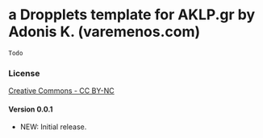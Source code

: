 # a Dropplets template for AKLP.gr by Adonis K. (varemenos.com)

	Todo

### License
[Creative Commons - CC BY-NC](http://creativecommons.org/licenses/by-nc/3.0/legalcode)

#### Version 0.0.1
- NEW: Initial release.
